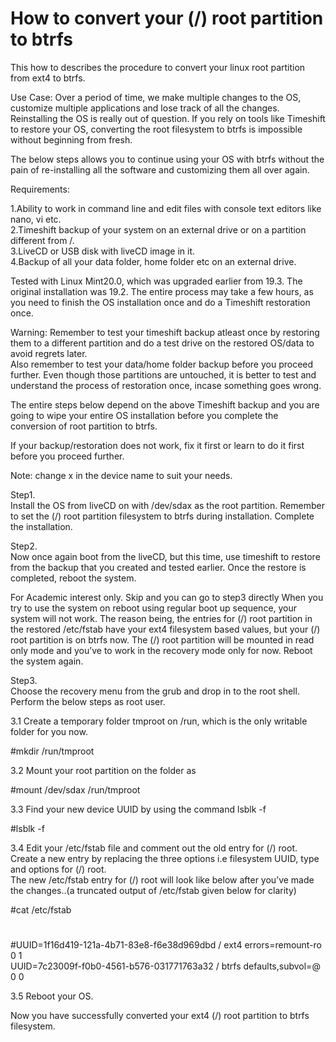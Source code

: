 # How to convert your (/) root partition to btrfs 

This how to describes the procedure to convert your linux root partition from ext4 to btrfs. 

Use Case: Over a period of time, we make multiple changes to the OS, customize multiple applications and lose track of all the changes. Reinstalling the OS is really out of question. If you rely on tools like Timeshift to restore your OS, converting the root filesystem to btrfs is impossible without beginning from fresh. 

The below steps allows you to continue using your OS with btrfs without the pain of re-installing all the software and customizing them all over again.

Requirements: 

1.Ability to work in command line and edit files with console text editors like nano, vi etc.  
2.Timeshift backup of your system on an external drive or on a partition different from /.   
3.LiveCD or USB disk with liveCD image in it.  
4.Backup of all your data folder, home folder etc on an external drive.  

Tested with Linux Mint20.0, which was upgraded earlier from 19.3. The original installation was 19.2. The entire process may take a few hours, as you need to finish the OS installation once and do a Timeshift restoration once. 

Warning: Remember to test your timeshift backup atleast once by restoring them to a different partition and do a test drive on the restored OS/data to avoid regrets later.  
Also remember to test your data/home folder backup before you proceed further. Even though those partitions are untouched, it is better to test and understand the process of restoration once, incase something goes wrong.

The entire steps below depend on the above Timeshift backup and you are going to wipe your entire OS installation before you complete the conversion of root partition to btrfs. 

If your backup/restoration does not work, fix it first or learn to do it first before you proceed further.

Note: change x in the device name to suit your needs.

Step1.   
Install the OS from liveCD on with /dev/sdax as the root partition. Remember to set the (/) root partition filesystem to btrfs during installation. Complete the installation.

Step2.   
Now once again boot from the liveCD, but this time, use timeshift to restore from the backup that you created and tested earlier. Once the restore is completed, reboot the system.

For Academic interest only. Skip and you can go to step3 directly
When you try to use the system on reboot using regular boot up sequence, your system will not work. The reason being, the entries for (/) root partition in the restored /etc/fstab have your ext4 filesystem based values, but your (/) root partition is on btrfs now. The (/) root partition will be mounted in read only mode and  you’ve to work in the recovery mode only for now. Reboot the system again.


Step3.  
Choose the recovery menu from the grub and drop in to the root shell. Perform the below steps as root user.

3.1 Create a temporary folder tmproot on /run, which is the only writable folder for you now. 

#mkdir /run/tmproot

3.2 Mount your  root partition on the folder as 

#mount /dev/sdax /run/tmproot

3.3 Find your new device UUID by using the command lsblk -f

#lsblk -f

3.4 Edit your /etc/fstab file and comment out the old entry for (/) root. Create a new entry by replacing the three options i.e filesystem UUID, type and options for (/) root.   
The new /etc/fstab entry for (/) root will look like below after you’ve made the changes..(a truncated output of /etc/fstab given below for clarity)

#cat /etc/fstab   
# <file system> <mount point> <type> <options> <dump> <pass>  
#UUID=1f16d419-121a-4b71-83e8-f6e38d969dbd   /    ext4  errors=remount-ro   0  1  
UUID=7c23009f-f0b0-4561-b576-031771763a32    /   btrfs  defaults,subvol=@   0  0  

3.5 Reboot your OS. 

Now you have successfully converted your ext4 (/) root partition to btrfs filesystem.
